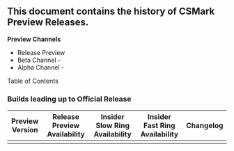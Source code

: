 ## This document contains the history of CSMark Preview Releases. 

**Preview Channels**
* Release Preview
* Beta Channel - 
* Alpha Channel -  

 Table of Contents


### Builds leading up to Official Release


| Preview Version | Release Preview Availability | Insider Slow Ring Availability | Insider Fast Ring Availability | Changelog |
|---------|----------------------|--------------------|------------------|-----------|
|         |                           |                    |                  |                    |